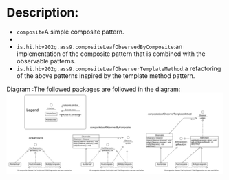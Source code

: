# Description:

- `composite`A simple composite pattern.
- 
- `is.hi.hbv202g.ass9.compositeLeafObservedByComposite`:an implementation of the composite pattern that is combined with the observable patterns.
- `is.hi.hbv202g.ass9.compositeLeafObserverTemplateMethod`:a refactoring of the above patterns inspired by the template method pattern.

Diagram :The followed packages are followed in the diagram:
![Diagram](CompositeUMLDiagramV.jpg)